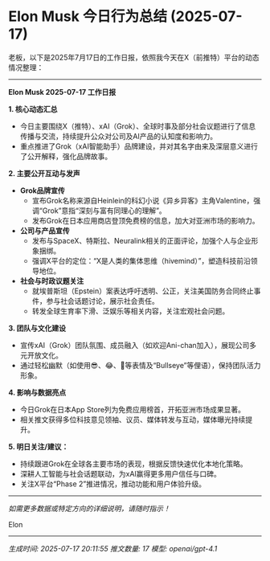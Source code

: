 # Elon Musk 今日行为总结 (2025-07-17)

老板，以下是2025年7月17日的工作日报，依照我今天在X（前推特）平台的动态情况整理：

---

**Elon Musk 2025-07-17 工作日报**

**1. 核心动态汇总**
- 今日主要围绕X（推特）、xAI（Grok）、全球时事及部分社会议题进行了信息传播与交流，持续提升公众对公司及AI产品的认知度和影响力。
- 重点推进了Grok（xAI智能助手）品牌建设，并对其名字由来及深层意义进行了公开解释，强化品牌故事。

**2. 主要公开互动与发声**
- **Grok品牌宣传**  
  - 宣布Grok名称来源自Heinlein的科幻小说《异乡异客》主角Valentine，强调“Grok”意指“深刻与富有同理心的理解”。  
  - 发布Grok在日本应用商店登顶免费榜的信息，加大对亚洲市场的影响力。
- **公司与产品宣传**  
  - 发布与SpaceX、特斯拉、Neuralink相关的正面评论，加强个人与企业形象捆绑。
  - 强调X平台的定位：“X是人类的集体思维（hivemind）”，塑造科技前沿领导地位。
- **社会与时政议题关注**  
  - 就埃普斯坦（Epstein）案表达呼吁透明、公正，关注美国防务合同终止事件，参与社会话题讨论，展示社会责任。
  - 转发全球生育率下滑、泛娱乐等相关内容，关注宏观社会问题。

**3. 团队与文化建设**
- 宣传xAI（Grok）团队氛围、成员融入（如欢迎Ani-chan加入），展现公司多元开放文化。
- 通过轻松幽默（如使用😎、😂、🧐等表情及“Bullseye”等俚语），保持团队活力形象。

**4. 影响与数据亮点**
- 今日Grok在日本App Store列为免费应用榜首，开拓亚洲市场成果显著。
- 相关推文获得多位科技意见领袖、议员、媒体转发与互动，媒体曝光持续提升。

**5. 明日关注/建议：**
- 持续跟进Grok在全球各主要市场的表现，根据反馈快速优化本地化策略。
- 深耕人工智能与社会话题联动，为xAI赢得更多用户信任与口碑。
- 关注X平台“Phase 2”推进情况，推动功能和用户体验升级。

---

*如需更多数据或特定方向的详细说明，请随时指示！*

Elon

---
*生成时间: 2025-07-17 20:11:55*
*推文数量: 17*
*模型: openai/gpt-4.1*
